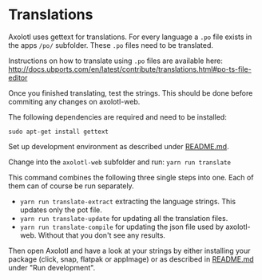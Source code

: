 # Translations

Axolotl uses gettext for translations. For every language a `.po` file exists in the apps `/po/` subfolder. These `.po` files need to be translated.

Instructions on how to translate using `.po` files are available here: http://docs.ubports.com/en/latest/contribute/translations.html#po-ts-file-editor

Once you finished translating, test the strings. This should be done before commiting any changes on axolotl-web.

The following dependencies are required and need to be installed:
```
sudo apt-get install gettext

```
Set up development environment as described under [README.md](README.md).

Change into the `axolotl-web` subfolder and run:
`yarn run translate`

This command combines the following three single steps into one. Each of them can of course be run separately.
* `yarn run translate-extract` extracting the language strings. This updates only the pot file.
* `yarn run translate-update` for updating all the translation files.
* `yarn run translate-compile` for updating the json file used by axolotl-web. Without that you don't see any results.

Then open Axolotl and have a look at your strings by either installing your package (click, snap, flatpak or appImage) or as described in [README.md](README.md) under "Run development".
